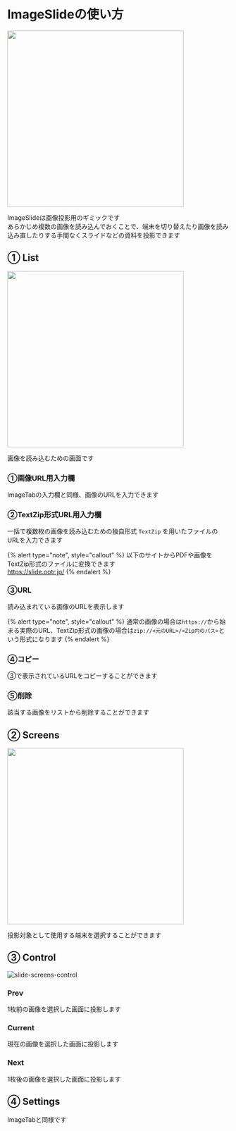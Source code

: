 # ImageSlideの使い方

<img src="https://github.com/o-tr/image-tab/assets/155529332/a61b4b6e-76e4-4064-88a9-e00af8088b50" width=400/>

ImageSlideは画像投影用のギミックです  
あらかじめ複数の画像を読み込んでおくことで、端末を切り替えたり画像を読み込み直したりする手間なくスライドなどの資料を投影できます

## ① List

<img src="https://github.com/o-tr/image-tab/assets/155529332/9f7205a2-9cbd-49d8-93ec-749511f65061" width=400/>

画像を読み込むための画面です

### ①画像URL用入力欄

ImageTabの入力欄と同様、画像のURLを入力できます

### ②TextZip形式URL用入力欄

一括で複数枚の画像を読み込むための独自形式 `TextZip` を用いたファイルのURLを入力できます

{% alert type="note", style="callout" %}
以下のサイトからPDFや画像をTextZip形式のファイルに変換できます  
https://slide.ootr.jp/
{% endalert %}

### ③URL

読み込まれている画像のURLを表示します

{% alert type="note", style="callout" %}
通常の画像の場合は`https://`から始まる実際のURL、TextZip形式の画像の場合は`zip://<元のURL>/<Zip内のパス>`という形式になります
{% endalert %}

### ④コピー

③で表示されているURLをコピーすることができます

### ⑤削除

該当する画像をリストから削除することができます

## ② Screens

<img src="https://github.com/o-tr/image-tab/assets/155529332/926ca8ac-92ca-41b3-b0d8-ab335592524e" width=400/>

投影対象として使用する端末を選択することができます

## ③ Control

![slide-screens-control](https://github.com/o-tr/image-tab/assets/155529332/1882a55b-618f-4b77-b5a3-d258024fc1b3)

### Prev

1枚前の画像を選択した画面に投影します

### Current

現在の画像を選択した画面に投影します

### Next

1枚後の画像を選択した画面に投影します

## ④ Settings

ImageTabと同様です
